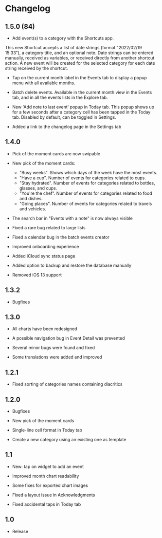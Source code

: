 # Changelog

## 1.5.0 (84)

- Add event(s) to a category with the Shortcuts app. 

This new Shortcut accepts a list of date strings (format "2022/02/19 15:33"), a category title, and an optional note. Date strings can be entered manually, received as variables, or received directly from another shortcut action. A new event will be created for the selected category for each date string received by the shortcut.

- Tap on the current month label in the Events tab to display a popup menu with all available months.

- Batch delete events. Available in the current month view in the Events tab, and in all the events lists in the Explore tab.

- New 'Add note to last event' popup in Today tab. This popup shows up for a few seconds after a category cell has been tapped in the Today tab. Disabled by default, can be toggled in Settings.

- Added a link to the changelog page in the Settings tab


## 1.4.0

- Pick of the moment cards are now swipable

- New pick of the moment cards: 
	- "Busy weeks". Shows which days of the week have the most events.
	- "Have a cup". Number of events for categories related to cups.
	- "Stay hydrated". Number of events for categories related to bottles, glasses, and cups.
	- "You're the chef". Number of events for categories related to food and dishes.
	- "Going places". Number of events for categories related to travels and vehicles.

- The search bar in "Events with a note" is now always visible

- Fixed a rare bug related to large lists

- Fixed a calendar bug in the batch events creator

- Improved onboarding experience

- Added iCloud sync status page

- Added option to backup and restore the database manually

- Removed iOS 13 support

## 1.3.2

- Bugfixes

## 1.3.0

- All charts have been redesigned

- A possible navigation bug in Event Detail was prevented

- Several minor bugs were found and fixed

- Some translations were added and improved

## 1.2.1

- Fixed sorting of categories names containing diacritics

## 1.2.0

- Bugfixes

- New pick of the moment cards

- Single-line cell format in Today tab

- Create a new category using an existing one as template

## 1.1

- New: tap on widget to add an event

- Improved month chart readability

- Some fixes for exported chart images

- Fixed a layout issue in Acknowledgments

- Fixed accidental taps in Today tab

## 1.0

- Release
